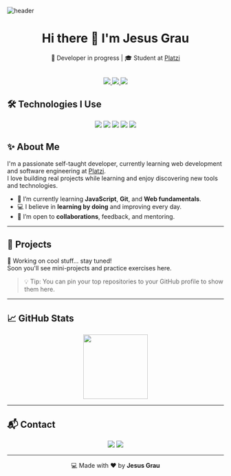 ![header](https://capsule-render.vercel.app/api?type=waving&height=225&color=f16514&text=Jesús%20Grau&section=header&reversal=true&textBg=false&fontAlign=50&fontAlignY=42&fontColor=ffffff)

<!-- Presentación -->
<h1 align="center"><strong>Hi there 👋 I'm Jesus Grau</strong><br></h1>

<p align="center">🚀 Developer in progress | 🎓 Student at <a href="https://platzi.com">Platzi</a><br><br></p>

  <!-- Redes sociales -->
<p align="center">
  <a href="https://www.linkedin.com/in/jesus-grau-ortiz-74b3b11a6/" target="_blank">
    <img src="https://img.shields.io/badge/LinkedIn-0A66C2?style=for-the-badge&logo=linkedin&logoColor=white" />
  </a>
  <a href="https://www.instagram.com/jesusgrauor/" target="_blank">
    <img src="https://img.shields.io/badge/Instagram-E4405F?style=for-the-badge&logo=instagram&logoColor=white" />
  </a>
  <a href="#" target="_blank">
    <img src="https://img.shields.io/badge/X-000000?style=for-the-badge&logo=twitter&logoColor=white" />
  </a>
</p>


## 🛠️ Technologies I Use

<p align="center">
  <img src="https://img.shields.io/badge/HTML5-E34F26?style=for-the-badge&logo=html5&logoColor=white" />
  <img src="https://img.shields.io/badge/CSS3-1572B6?style=for-the-badge&logo=css3&logoColor=white" />
  <img src="https://img.shields.io/badge/JavaScript-F7DF1E?style=for-the-badge&logo=javascript&logoColor=black" />
  <img src="https://img.shields.io/badge/Git-F05032?style=for-the-badge&logo=git&logoColor=white" />
  <img src="https://img.shields.io/badge/Platzi-98CA3F?style=for-the-badge&logo=platzi&logoColor=white" />
</p>

## ✨ About Me

I'm a passionate self-taught developer, currently learning web development and software engineering at [Platzi](https://platzi.com).  
I love building real projects while learning and enjoy discovering new tools and technologies.

- 🌱 I’m currently learning **JavaScript**, **Git**, and **Web fundamentals**.  
- 💻 I believe in **learning by doing** and improving every day.  
- 🤝 I’m open to **collaborations**, feedback, and mentoring.  

---

## 📂 Projects

🚧 Working on cool stuff... stay tuned!  
Soon you'll see mini-projects and practice exercises here.  

> 💡 Tip: You can pin your top repositories to your GitHub profile to show them here.

---

## 📈 GitHub Stats

<p align="center">
  <img src="https://github-readme-stats.vercel.app/api?username=jesusgraudev&show_icons=true&theme=orange&hide=prs&count_private=true" height="150" />
  <!-- <img src="https://github-readme-stats.vercel.app/api/top-langs/?username=jesusgraudev&layout=compact&theme=orange" height="150" /> -->
</p>

---

## 📬 Contact

<p align="center">
  <a href="mailto:jesusgrauortizz@gmail.com"><img src="https://img.shields.io/badge/Email-D14836?style=for-the-badge&logo=gmail&logoColor=white" /></a>
  <a href="https://www.linkedin.com/in/jesus-grau-ortiz-74b3b11a6/"><img src="https://img.shields.io/badge/LinkedIn-0077B5?style=for-the-badge&logo=linkedin&logoColor=white" /></a>
</p>

---

<p align="center">
  💻 Made with ❤️ by <strong>Jesus Grau</strong>
</p>